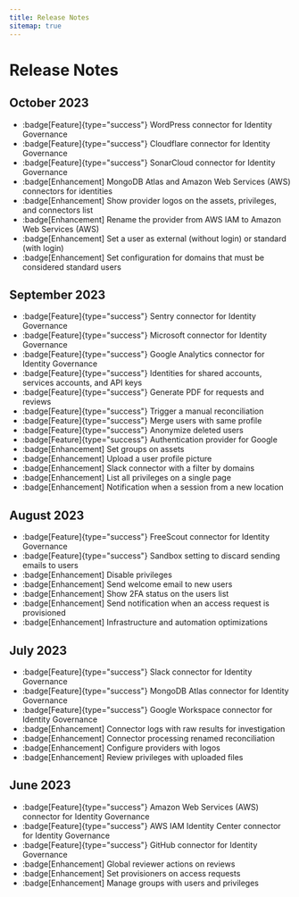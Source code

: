 ```yaml
---
title: Release Notes
sitemap: true
---
```


# Release Notes

## October 2023

* :badge[Feature]{type="success"} WordPress connector for Identity Governance
* :badge[Feature]{type="success"} Cloudflare connector for Identity Governance
* :badge[Feature]{type="success"} SonarCloud connector for Identity Governance
* :badge[Enhancement] MongoDB Atlas and Amazon Web Services (AWS) connectors for identities
* :badge[Enhancement] Show provider logos on the assets, privileges, and connectors list
* :badge[Enhancement] Rename the provider from AWS IAM to Amazon Web Services (AWS)
* :badge[Enhancement] Set a user as external (without login) or standard (with login)
* :badge[Enhancement] Set configuration for domains that must be considered standard users

## September 2023

* :badge[Feature]{type="success"} Sentry connector for Identity Governance
* :badge[Feature]{type="success"} Microsoft connector for Identity Governance
* :badge[Feature]{type="success"} Google Analytics connector for Identity Governance
* :badge[Feature]{type="success"} Identities for shared accounts, services accounts, and API keys
* :badge[Feature]{type="success"} Generate PDF for requests and reviews
* :badge[Feature]{type="success"} Trigger a manual reconciliation
* :badge[Feature]{type="success"} Merge users with same profile
* :badge[Feature]{type="success"} Anonymize deleted users
* :badge[Feature]{type="success"} Authentication provider for Google
* :badge[Enhancement] Set groups on assets
* :badge[Enhancement] Upload a user profile picture
* :badge[Enhancement] Slack connector with a filter by domains
* :badge[Enhancement] List all privileges on a single page
* :badge[Enhancement] Notification when a session from a new location

## August 2023

* :badge[Feature]{type="success"} FreeScout connector for Identity Governance
* :badge[Feature]{type="success"} Sandbox setting to discard sending emails to users
* :badge[Enhancement] Disable privileges
* :badge[Enhancement] Send welcome email to new users
* :badge[Enhancement] Show 2FA status on the users list
* :badge[Enhancement] Send notification when an access request is provisioned
* :badge[Enhancement] Infrastructure and automation optimizations

## July 2023

* :badge[Feature]{type="success"} Slack connector for Identity Governance
* :badge[Feature]{type="success"} MongoDB Atlas connector for Identity Governance
* :badge[Feature]{type="success"} Google Workspace connector for Identity Governance
* :badge[Enhancement] Connector logs with raw results for investigation
* :badge[Enhancement] Connector processing renamed reconciliation
* :badge[Enhancement] Configure providers with logos
* :badge[Enhancement] Review privileges with uploaded files

## June 2023

* :badge[Feature]{type="success"} Amazon Web Services (AWS) connector for Identity Governance
* :badge[Feature]{type="success"} AWS IAM Identity Center connector for Identity Governance
* :badge[Feature]{type="success"} GitHub connector for Identity Governance
* :badge[Enhancement] Global reviewer actions on reviews
* :badge[Enhancement] Set provisioners on access requests
* :badge[Enhancement] Manage groups with users and privileges